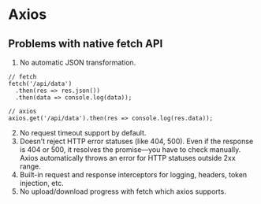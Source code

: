 # Axios

## Problems with native fetch API

1. No automatic JSON transformation.

```tsx
// fetch
fetch('/api/data')
  .then(res => res.json())
  .then(data => console.log(data));

// axios
axios.get('/api/data').then(res => console.log(res.data));

```

2. No request timeout support by default.
3. Doesn’t reject HTTP error statuses (like 404, 500). Even if the response is 404 or 500, it resolves the promise—you have to check manually. Axios automatically throws an error for HTTP statuses outside 2xx range.
4. Built-in request and response interceptors for logging, headers, token injection, etc.
5. No upload/download progress with fetch which axios supports.
